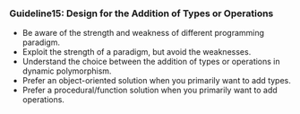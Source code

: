 ### Guideline15: Design for the Addition of Types or Operations
+ Be aware of the strength and weakness of different programming paradigm.
+ Exploit the strength of a paradigm, but avoid the weaknesses.
+ Understand the choice between the addition of types or operations in dynamic polymorphism.
+ Prefer an object-oriented solution when you primarily want to add types.
+ Prefer a procedural/function solution when you primarily want to add operations.